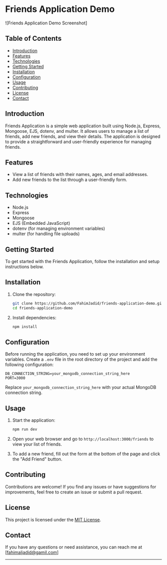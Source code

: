 # Friends Application Demo

![Friends Application Demo Screenshot]

## Table of Contents

- [Introduction](#introduction)
- [Features](#features)
- [Technologies](#technologies)
- [Getting Started](#getting-started)
- [Installation](#installation)
- [Configuration](#configuration)
- [Usage](#usage)
- [Contributing](#contributing)
- [License](#license)
- [Contact](#contact)

## Introduction

Friends Application is a simple web application built using Node.js, Express, Mongoose, EJS, dotenv, and multer. It allows users to manage a list of friends, add new friends, and view their details. The application is designed to provide a straightforward and user-friendly experience for managing friends.

## Features

- View a list of friends with their names, ages, and email addresses.
- Add new friends to the list through a user-friendly form.

## Technologies

- Node.js
- Express
- Mongoose
- EJS (Embedded JavaScript)
- dotenv (for managing environment variables)
- multer (for handling file uploads)

## Getting Started

To get started with the Friends Application, follow the installation and setup instructions below.

## Installation

1. Clone the repository:

   ```bash
   git clone https://github.com/FahimJadid/friends-application-demo.git
   cd friends-application-demo
   ```

2. Install dependencies:

   ```bash
   npm install
   ```

## Configuration

Before running the application, you need to set up your environment variables. Create a `.env` file in the root directory of the project and add the following configuration:

```
DB_CONNECTION_STRING=your_mongodb_connection_string_here
PORT=3000
```

Replace `your_mongodb_connection_string_here` with your actual MongoDB connection string.

## Usage

1. Start the application:

   ```bash
   npm run dev
   ```

2. Open your web browser and go to `http://localhost:3000/friends` to view your list of friends.

3. To add a new friend, fill out the form at the bottom of the page and click the "Add Friend" button.

## Contributing

Contributions are welcome! If you find any issues or have suggestions for improvements, feel free to create an issue or submit a pull request.

## License

This project is licensed under the [MIT License](LICENSE).

## Contact

If you have any questions or need assistance, you can reach me at [fahimaljadid@gamil.com]

---
